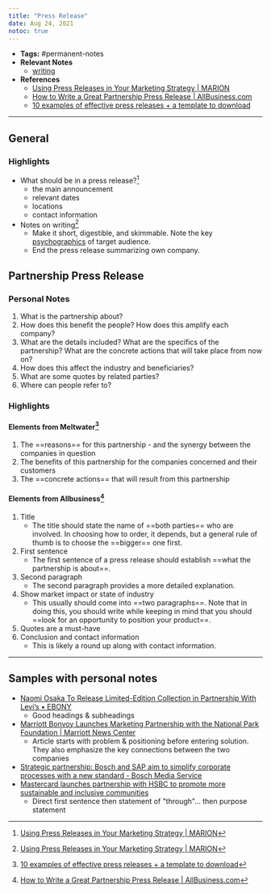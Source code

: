 ```yaml
---
title: "Press Release"
date: Aug 24, 2021
notoc: true
---
```


- **Tags:** #permanent-notes 
- **Relevant Notes**
	- [writing](moc/writing.md)
- **References**
	- [Using Press Releases in Your Marketing Strategy | MARION](https://www.marion.com/press-release-marketing-strategy-how-to-examples/)
	- [How to Write a Great Partnership Press Release | AllBusiness.com](https://www.allbusiness.com/a-good-partnership-press-release-part-1-3878942-1.html)
	- [10 examples of effective press releases + a template to download](https://meltwater.com/en/blog/how-to-write-more-effective-press-releases-with-6-examples)

---
## General
### Highlights
- What should be in a press release?[^3]
	- the main announcement
	- relevant dates
	- locations
	- contact information
- Notes on writing[^3]
	- Make it short, digestible, and skimmable. Note the key [psychographics](notes/psychographics.md) of target audience.
	- End the press release summarizing own company.

## Partnership Press Release
### Personal Notes
1. What is the partnership about?
2. How does this benefit the people? How does this amplify each company?
3. What are the details included? What are the specifics of the partnership? What are the concrete actions that will take place from now on?
4. How does this affect the industry and beneficiaries?
5. What are some quotes by related parties?
6. Where can people refer to?

### Highlights
#### Elements from Meltwater[^2]
1. The ==reasons== for this partnership - and the synergy between the companies in question
2. The benefits of this partnership for the companies concerned and their customers
3. The ==concrete actions== that will result from this partnership

#### Elements from Allbusiness[^1]
1. Title
	- The title should state the name of ==both parties== who are involved. In choosing how to order, it depends, but a general rule of thumb is to choose the ==bigger== one first.
2. First sentence
	- The first sentence of a press release should establish ==what the partnership is about==.
3. Second paragraph
	- The second paragraph provides a more detailed explanation.
4. Show market impact or state of industry
	- This usually should come into ==two paragraphs==. Note that in doing this, you should write while keeping in mind that you should ==look for an opportunity to position your product==.
5. Quotes are a must-have
6. Conclusion and contact information
	- This is likely a round up along with contact information.



--- 	
## Samples with personal notes
- [Naomi Osaka To Release Limited-Edition Collection in Partnership With Levi’s • EBONY](https://www.ebony.com/celebrity/naomi-osaka-to-release-limited-edition-collection-in-partnership-with-levis/)
	- Good headings & subheadings
- [Marriott Bonvoy Launches Marketing Partnership with the National Park Foundation | Marriott News Center](https://news.marriott.com/news/2020/09/17/marriott-bonvoy-launches-marketing-partnership-with-the-national-park-foundation)
	- Article starts with problem & positioning before entering solution. They also emphasize the key connections between the two companies
- [Strategic partnership: Bosch and SAP aim to simplify corporate processes with a new standard - Bosch Media Service](https://www.bosch-presse.de/pressportal/de/en/strategic-partnership-bosch-and-sap-aim-to-simplify-corporate-processes-with-a-new-standard-218753.html)
- [Mastercard launches partnership with HSBC to promote more sustainable and inclusive communities](https://www.hsbc.com/news-and-media/media-releases/2020/mastercard-launches-partnership-with-hsbc)
	- Direct first sentence then statement of "through"... then purpose statement


[^1]: [How to Write a Great Partnership Press Release | AllBusiness.com](https://www.allbusiness.com/a-good-partnership-press-release-part-1-3878942-1.html)
[^2]: [10 examples of effective press releases + a template to download](meltwater.com/en/blog/how-to-write-more-effective-press-releases-with-6-examples)
[^3]: [Using Press Releases in Your Marketing Strategy | MARION](https://www.marion.com/press-release-marketing-strategy-how-to-examples/)